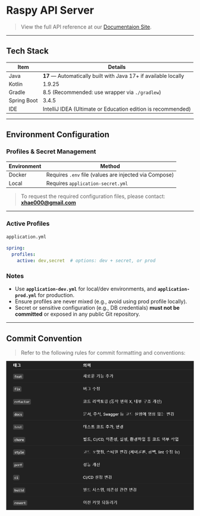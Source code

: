 # Raspy API Server

> View the full API reference at our [Documentaion Site](https://raspy-team.github.io/raspy-api/).

---

## Tech Stack

| Item        | Details                                                         |
| ----------- | --------------------------------------------------------------- |
| Java        | **17** — Automatically built with Java 17+ if available locally |
| Kotlin      | 1.9.25                                                          |
| Gradle      | 8.5 (Recommended: use wrapper via `./gradlew`)                  |
| Spring Boot | 3.4.5                                                           |
| IDE         | IntelliJ IDEA (Ultimate or Education edition is recommended)    |

---

## Environment Configuration

### Profiles & Secret Management

| Environment | Method                                                 |
| ----------- | ------------------------------------------------------ |
| Docker      | Requires `.env` file (values are injected via Compose) |
| Local       | Requires `application-secret.yml`                      |

> To request the required configuration files, please contact: **[xhae000@gmail.com](mailto:xhae000@gmail.com)**

---

### Active Profiles

`application.yml`

```yaml
spring:
  profiles:
    active: dev,secret  # options: dev + secret, or prod
```

### Notes

* Use **`application-dev.yml`** for local/dev environments, and **`application-prod.yml`** for production.
* Ensure profiles are never mixed (e.g., avoid using prod profile locally).
* Secret or sensitive configuration (e.g., DB credentials) **must not be committed** or exposed in any public Git repository.

---

## Commit Convention

> Refer to the following rules for commit formatting and conventions:

![img.png](img.png)
